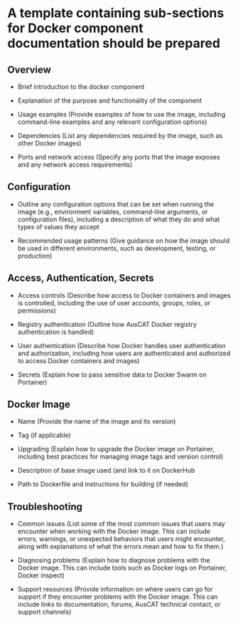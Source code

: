 # A template containing sub-sections for Docker component documentation should be prepared

## Overview
* Brief introduction to the docker component

* Explanation of the purpose and functionality of the component 

* Usage examples (Provide examples of how to use the image, including command-line examples and any relevant configuration options)

* Dependencies (List any dependencies required by the image, such as other Docker images)

* Ports and network access (Specify any ports that the image exposes and any network access requirements)

## Configuration
* Outline any configuration options that can be set when running the image (e.g., environment variables, command-line arguments, or configuration files), including a description of what they do and what types of values they accept

* Recommended usage patterns (Give guidance on how the image should be used in different environments, such as development, testing, or production)

## Access, Authentication, Secrets
* Access controls (Describe how access to Docker containers and images is controlled, including the use of user accounts, groups, roles, or permissions)

* Registry authentication (Outline how AusCAT Docker registry authentication is handled)

* User authentication (Describe how Docker handles user authentication and authorization, including how users are authenticated and authorized to access Docker containers and images)

* Secrets (Explain how to pass sensitive data to Docker Swarm on Portainer)

## Docker Image
* Name (Provide the name of the image and its version)

* Tag (if applicable)

* Upgrading (Explain how to upgrade the Docker image on Portainer, including best practices for managing image tags and version control)

* Description of base image used (and link to it on DockerHub

 * Path to Dockerfile and instructions for building (if needed)

## Troubleshooting
* Common issues (List some of the most common issues that users may encounter when working with the Docker image. This can include errors, warnings, or unexpected behaviors that users might encounter, along with explanations of what the errors mean and how to fix them.)

* Diagnosing problems (Explain how to diagnose problems with the Docker image. This can include tools such as Docker logs on Portainer, Docker inspect)

* Support resources (Provide information on where users can go for support if they encounter problems with the Docker image. This can include links to documentation, forums, AusCAT technical contact, or support channels)

